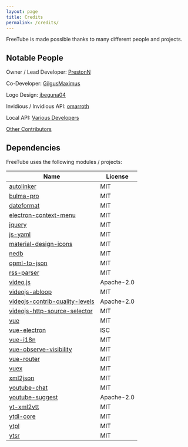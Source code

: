 ```yaml
---
layout: page
title: Credits
permalink: /credits/
---
```


FreeTube is made possible thanks to many different people and projects.

## Notable People

Owner / Lead Developer: [PrestonN](https://github.com/PrestonN)

Co-Developer: [GilgusMaximus](https://github.com/GilgusMaximus)

Logo Design: [jbeguna04](https://github.com/jbeguna04)

Invidious / Invidious API: [omarroth](https://github.com/omarroth)

Local API: [Various Developers](/usage/local-api)

[Other Contributors](https://github.com/FreeTubeApp/FreeTube/graphs/contributors)

## Dependencies

FreeTube uses the following modules / projects:

| Name  | License |
| ------------- | ------------- |
| [autolinker](https://github.com/gregjacobs/Autolinker.js)  | MIT  |
| [bulma-pro](https://github.com/mubaidr/bulma-pro)  | MIT  |
| [dateformat](https://github.com/felixge/node-dateformat)  | MIT  |
| [electron-context-menu](https://github.com/sindresorhus/electron-context-menu)  | MIT  |
| [jquery](https://github.com/jquery/jquery)  | MIT  |
| [js-yaml](https://github.com/nodeca/js-yaml)  | MIT  |
| [material-design-icons](https://github.com/google/material-design-icons)  | MIT  |
| [nedb](https://github.com/louischatriot/nedb)  | MIT  |
| [opml-to-json](https://github.com/azu/opml-to-json)  | MIT  |
| [rss-parser](https://github.com/rbren/rss-parser)  | MIT  |
| [video.js](https://github.com/videojs/video.js)  | Apache-2.0  |
| [videojs-abloop](https://github.com/phhu/videojs-abloop)  | MIT  |
| [videojs-contrib-quality-levels](https://github.com/videojs/videojs-contrib-quality-levels)  | Apache-2.0  |
| [videojs-http-source-selector](https://github.com/jfujita/videojs-http-source-selector)  | MIT  |
| [vue](https://github.com/vuejs/vue)  | MIT |
| [vue-electron](https://github.com/SimulatedGREG/vue-electron)  | ISC |
| [vue-i18n](https://github.com/kazupon/vue-i18n)  | MIT |
| [vue-observe-visibility](https://github.com/Akryum/vue-observe-visibility)  | MIT |
| [vue-router](https://github.com/vuejs/vue-router)  | MIT |
| [vuex](https://github.com/vuejs/vuex)  | MIT |
| [xml2json](https://github.com/buglabs/node-xml2json)  | MIT |
| [youtube-chat](https://github.com/LinaTsukusu/youtube-chat)  | MIT |
| [youtube-suggest](https://github.com/goto-bus-stop/youtube-suggest)  | Apache-2.0 |
| [yt-xml2vtt](https://github.com/Aasim-A/yt-xml2vtt)  | MIT |
| [ytdl-core](https://github.com/fent/node-ytdl-core)  | MIT  |
| [ytpl](https://github.com/TimeForANinja/node-ytpl)  | MIT  |
| [ytsr](https://github.com/TimeForANinja/node-ytsr)  | MIT  |
